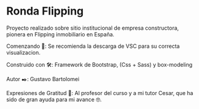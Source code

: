 # Ronda Flipping
Proyecto realizado sobre sitio institucional de empresa constructora, pionera en Flipping inmobiliario en España. 

Comenzando 🚀:
Se recomienda la descarga de VSC para su correcta visualizacion.

Construido con 🛠️:
Framework de Bootstrap, (Css + Sass) y box-modeling

Autor ✒️:
Gustavo Bartolomei

Expresiones de Gratitud 🎁:
Al profesor del curso y a mi tutor Cesar, que ha sido de gran ayuda para mi avance 🤓.

